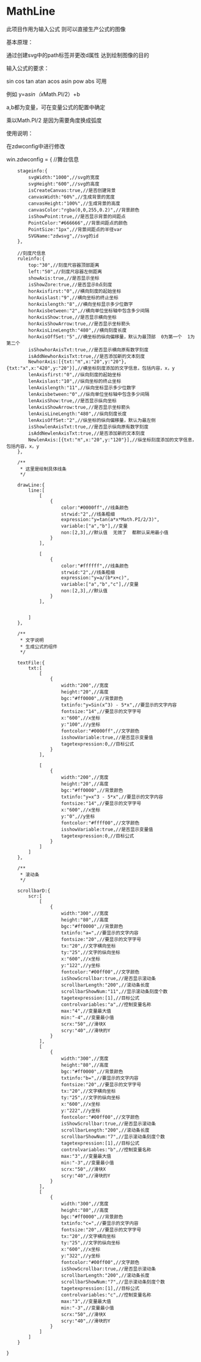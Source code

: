 # MathLine

此项目作用为输入公式  则可以直接生产公式的图像

基本原理：

通过创建svg中的path标签并更改d属性  达到绘制图像的目的

输入公式的要求：

  sin  cos  tan  atan acos  asin   pow  abs  可用
  
  例如 y=a*sin（x*Math.PI/2）+b  
  
  a,b都为变量，可在变量公式的配置中确定
  
  乘以Math.PI/2  是因为需要角度换成弧度
  
  
  




使用说明：

在zdwconfig中进行修改


win.zdwconfig = {
		//舞台信息
		
		stageinfo:{
			svgWidth:"1000",//svg的宽度
			svgHeight:"600",//svg的高度
			isCreateCanvas:true,//是否创建背景
			canvasWidth:"60%",//生成背景的宽度
			canvasHeight:"100%",//生成背景的高度
			canvasColor:"rgba(0,0,255,0.2)",//背景颜色
			isShowPoint:true,//是否显示背景的间距点
			PointColor:"#666666",//背景间距点的颜色
			PointSize:"1px",//背景间距点的半径var
			SVGName:"zdwsvg",//svg的id
		},
		
		//刻度尺信息
		ruleinfo:{
			top:"30",//刻度尺容器顶部距离
			left:"50",//刻度尺容器左侧距离
			showAxis:true,//是否显示坐标
			isShowZore:true,//是否显示0点刻度
			horAxisfirst:"0",//横向刻度的起始坐标
			horAxislast:"9",//横向坐标的终止坐标
			horAxislength:"8",//横向坐标显示多少位数字
			horAxisbetween:"2",//横向单位坐标轴中包含多少间隔
			horAxisShow:true,//是否显示横向坐标
			horAxisShowArrow:true,//是否显示坐标箭头
			horAxisLineLength:"480",//横向刻度长度
			horAxisOffSet:"5",//横坐标的纵向偏移量，默认为最顶部  0为第一个  1为第二个
			isShowhorAxisTxt:true,//是否显示横向原有数字刻度
			isAddNewhorAxisTxt:true,//是否添加新的文本刻度
			NewhorAxis:[{txt:"π",x:"20",y:"20"},{txt:"x",x:"420",y:"20"}],//横坐标刻度添加的文字信息，包括内容，x，y
			lenAxisfirst:"0",//纵向刻度的起始坐标
			lenAxislast:"10",//纵向坐标的终止坐标
			lenAxislength:"11",//纵向坐标显示多少位数字
			lenAxisbetween:"0",//纵向单位坐标轴中包含多少间隔
			lenAxisShow:true,//是否显示纵向坐标
			lenAxisShowArrow:true,//是否显示坐标箭头
			lenAxisLineLength:"480",//纵向刻度长度
			lenAxisOffSet:"2",//纵坐标的纵向偏移量，默认为最左侧
			isShowlenAxisTxt:true,//是否显示纵向原有数字刻度
			isAddNewlenAxisTxt:true,//是否添加新的文本刻度
			NewlenAxis:[{txt:"π",x:"20",y:"120"}],//纵坐标刻度添加的文字信息，包括内容，x，y
		},
		
		/**
		 * 这里是绘制具体线条
		 */

		drawLine:{
			line:[
				[
					{
						color:"#0000ff",//线条颜色
						strwid:"2",//线条粗细
						expression:"y=tan(a*x*Math.PI/2/3)",
						variable:["a","b"],//变量
						non:[2,3],//默认值  无效了  都默认采用最小值
					}
				],
				
				[
					{
						color:"#ffffff",//线条颜色
						strwid:"2",//线条粗细
						expression:"y=a/(b*x+c)",
						variable:["a","b","c"],//变量
						non:[2,3],//默认值
					}
				],
				
				
			]
		},
		
		/**
		 * 文字说明
		 * 生成公式的组件
		 */

		textFile:{
			txt:[
				[
					{
						width:"200",//宽度
						height:"20",//高度
						bgc:"#ff0000",//背景颜色
						txtinfo:"y=Sin(x^3) - 5*x",//要显示的文字内容
						fontsize:"14",//要显示的文字字号
						x:"600",//x坐标
						y:"100",//y坐标
						fontcolor:"#0000ff",//文字颜色
						isshowVariable:true,//是否显示变量值
						tagetexpression:0,//目标公式
					}
				],
				
				[
					{
						width:"200",//宽度
						height:"20",//高度
						bgc:"#ff0000",//背景颜色
						txtinfo:"y=x^3 - 5*x",//要显示的文字内容
						fontsize:"14",//要显示的文字字号
						x:"600",//x坐标
						y:"0",//y坐标
						fontcolor:"#ffff00",//文字颜色
						isshowVariable:true,//是否显示变量值
						tagetexpression:0,//目标公式
					}
				]
			]
		},
		
		/**
		 * 滚动条
		 */

		scrollbarD:{
			scr:[
				[
					{
						width:"300",//宽度
						height:"80",//高度
						bgc:"#ff0000",//背景颜色
						txtinfo:"a=",//要显示的文字内容
						fontsize:"20",//要显示的文字字号
						tx:"20",//文字横向坐标
						ty:"25",//文字的纵向坐标
						x:"600",//x坐标
						y:"122",//y坐标
						fontcolor:"#00ff00",//文字颜色
						isShowScrollbar:true,//是否显示滚动条
						scrollbarLength:"200",//滚动条长度
						scrollbarShowNum:"11",//显示滚动条刻度个数
						tagetexpression:[1],//目标公式
						controlvariables:"a",//控制变量名称
						max:"4",//变量最大值
						min:"-4",//变量最小值
						scrx:"50",//滑块X
						scry:"40",//滑块的Y
					}
				],
				[
					{
						width:"300",//宽度
						height:"80",//高度
						bgc:"#ff0000",//背景颜色
						txtinfo:"b=",//要显示的文字内容
						fontsize:"20",//要显示的文字字号
						tx:"20",//文字横向坐标
						ty:"25",//文字的纵向坐标
						x:"600",//x坐标
						y:"222",//y坐标
						fontcolor:"#00ff00",//文字颜色
						isShowScrollbar:true,//是否显示滚动条
						scrollbarLength:"200",//滚动条长度
						scrollbarShowNum:"7",//显示滚动条刻度个数
						tagetexpression:[1],//目标公式
						controlvariables:"b",//控制变量名称
						max:"3",//变量最大值
						min:"-3",//变量最小值
						scrx:"50",//滑块X
						scry:"40",//滑块的Y
					}
				],
				[
					{
						width:"300",//宽度
						height:"80",//高度
						bgc:"#ff0000",//背景颜色
						txtinfo:"c=",//要显示的文字内容
						fontsize:"20",//要显示的文字字号
						tx:"20",//文字横向坐标
						ty:"25",//文字的纵向坐标
						x:"600",//x坐标
						y:"322",//y坐标
						fontcolor:"#00ff00",//文字颜色
						isShowScrollbar:true,//是否显示滚动条
						scrollbarLength:"200",//滚动条长度
						scrollbarShowNum:"7",//显示滚动条刻度个数
						tagetexpression:[1],//目标公式
						controlvariables:"c",//控制变量名称
						max:"3",//变量最大值
						min:"-3",//变量最小值
						scrx:"50",//滑块X
						scry:"40",//滑块的Y
					}
				]
			]
		}
		
	}
	
	
	
	
	
	
	
